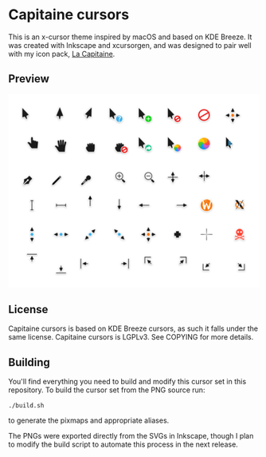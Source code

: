 # Capitaine cursors
This is an x-cursor theme inspired by macOS and based on KDE Breeze. It was created with Inkscape and xcursorgen, and was designed to pair well with my icon pack, [La Capitaine](https://github.com/keeferrourke/la-capitaine-icon-theme).

## Preview
![](preview.png)

## License
Capitaine cursors is based on KDE Breeze cursors, as such it falls under the same license.
Capitaine cursors is LGPLv3. See COPYING for more details.

## Building
You'll find everything you need to build and modify this cursor set in this repository. To build the cursor set from the PNG source run:

    ./build.sh

to generate the pixmaps and appropriate aliases.

The PNGs were exported directly from the SVGs in Inkscape, though I plan to modify the build script to automate this process in the next release.
